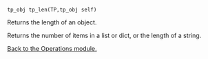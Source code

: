 `tp_obj tp_len(TP,tp_obj self) `


Returns the length of an object.


Returns the number of items in a list or dict, or the length of a string.


[Back to the Operations module.](Operations.md)